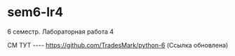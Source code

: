 # sem6-lr4
6 семестр. Лабораторная работа 4

СМ ТУТ ---- https://github.com/TradesMark/python-6    (Ссылка обновлена)
